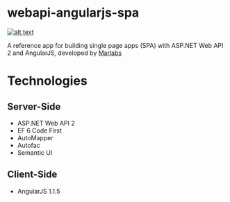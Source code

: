webapi-angularjs-spa
====================

[![alt text](http://www.marlabs.com/sites/default/files/logo.png "Marlabs")](https://www.marlabs.com)

A reference app for building single page apps (SPA) with ASP.NET Web API 2 and AngularJS, developed by [Marlabs](https://www.marlabs.com)

Technologies
============

Server-Side
-----------

* ASP.NET Web API 2
* EF 6 Code First 
* AutoMapper
* Autofac
* Semantic UI

Client-Side
-----------

* AngularJS 1.1.5


